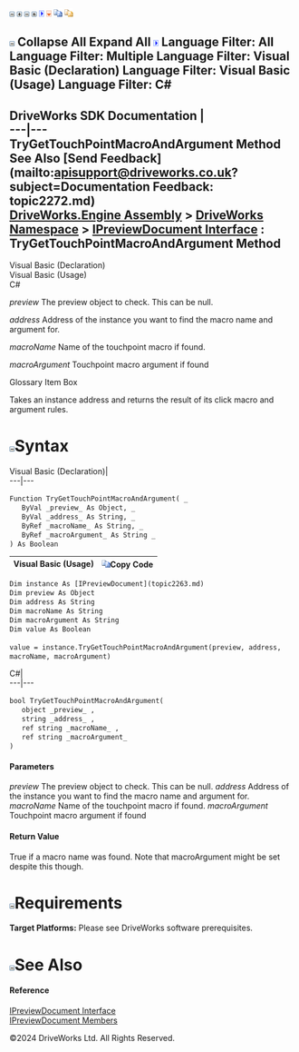 ![](dotnetimages/collapse.gif) ![](dotnetimages/expand.gif) ![](dotnetimages/collapse.gif) ![](dotnetimages/expand.gif) ![](dotnetimages/drpdown.gif) ![](dotnetimages/drpdown_orange.gif) ![](dotnetimages/copycode.gif) ![](dotnetimages/copycodeHighlight.gif)

![](dotnetimages/collapse.gif) Collapse All Expand All ![](dotnetimages/drpdown.gif) Language Filter: All  Language Filter: Multiple  Language Filter: Visual Basic (Declaration) Language Filter: Visual Basic (Usage) Language Filter: C#  
---  
DriveWorks SDK Documentation  |   
---|---  
TryGetTouchPointMacroAndArgument Method   
See Also [Send Feedback](mailto:apisupport@driveworks.co.uk?subject=Documentation Feedback: topic2272.md)  
[DriveWorks.Engine Assembly](topic2156.md) > [DriveWorks Namespace](topic2159.md) > [IPreviewDocument Interface](topic2263.md) : TryGetTouchPointMacroAndArgument Method  
---  
  
Visual Basic (Declaration)    
Visual Basic (Usage)    
C# 

_preview_
    The preview object to check. This can be null.

_address_
    Address of the instance you want to find the macro name and argument for.

_macroName_
    Name of the touchpoint macro if found.

_macroArgument_
    Touchpoint macro argument if found

Glossary Item Box

Takes an instance address and returns the result of its click macro and argument rules. 

# ![](dotnetimages/collapse.gif)Syntax

Visual Basic (Declaration)|   
---|---  
      
    
    Function TryGetTouchPointMacroAndArgument( _
       ByVal _preview_ As Object, _
       ByVal _address_ As String, _
       ByRef _macroName_ As String, _
       ByRef _macroArgument_ As String _
    ) As Boolean  
  
Visual Basic (Usage)| ![](dotnetimages/copycode.gif)Copy Code  
---|---  
      
    
    Dim instance As [IPreviewDocument](topic2263.md)
    Dim preview As Object
    Dim address As String
    Dim macroName As String
    Dim macroArgument As String
    Dim value As Boolean
     
    value = instance.TryGetTouchPointMacroAndArgument(preview, address, macroName, macroArgument)  
  
C#|   
---|---  
      
    
    bool TryGetTouchPointMacroAndArgument( 
       object _preview_ ,
       string _address_ ,
       ref string _macroName_ ,
       ref string _macroArgument_
    )  
  
#### Parameters

 _preview_
    The preview object to check. This can be null.
_address_
    Address of the instance you want to find the macro name and argument for.
_macroName_
    Name of the touchpoint macro if found.
_macroArgument_
    Touchpoint macro argument if found

#### Return Value

True if a macro name was found. Note that macroArgument might be set despite this though.

# ![](dotnetimages/collapse.gif)Requirements

**Target Platforms:** Please see DriveWorks software prerequisites.

# ![](dotnetimages/collapse.gif)See Also

#### Reference

[IPreviewDocument Interface](topic2263.md)   
[IPreviewDocument Members](topic2264.md)

©2024 DriveWorks Ltd. All Rights Reserved.
